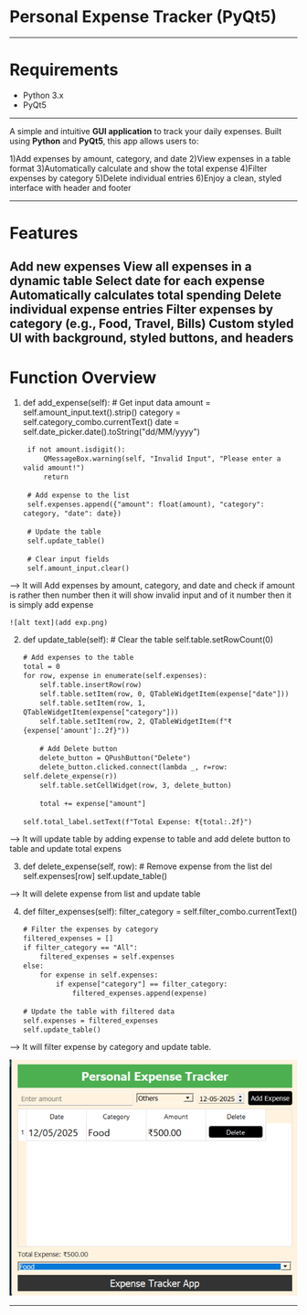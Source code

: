 # Personal Expense Tracker (PyQt5)

----------------------------------------------------------------------------------------------------------------------------------------
#  Requirements
- Python 3.x
- PyQt5
----------------------------------------------------------------------------------------------------------------------------------------

A simple and intuitive **GUI application** to track your daily expenses. Built using **Python** and **PyQt5**, this app allows users to:

1)Add expenses by amount, category, and date
2)View expenses in a table format
3)Automatically calculate and show the total expense
4)Filter expenses by category
5)Delete individual entries
6)Enjoy a clean, styled interface with header and footer

----------------------------------------------------------------------------------------------------------------------------------------

# Features

  Add new expenses 
  View all expenses in a dynamic table
  Select date for each expense
  Automatically calculates total spending
  Delete individual expense entries
  Filter expenses by category (e.g., Food, Travel, Bills)
  Custom styled UI with background, styled buttons, and headers
----------------------------------------------------------------------------------------------------------------------------------------
# Function Overview


1) def add_expense(self):
        # Get input data
        amount = self.amount_input.text().strip()
        category = self.category_combo.currentText()
        date = self.date_picker.date().toString("dd/MM/yyyy")

        if not amount.isdigit():
            QMessageBox.warning(self, "Invalid Input", "Please enter a valid amount!")
            return

        # Add expense to the list
        self.expenses.append({"amount": float(amount), "category": category, "date": date})

        # Update the table
        self.update_table()

        # Clear input fields
        self.amount_input.clear()

 -->   It will Add expenses by amount, category, and date and check if amount is rather then number then it will show invalid input and of it number then it is simply add expense

    ![alt text](add exp.png)


2)  def update_table(self):
        # Clear the table
        self.table.setRowCount(0)

        # Add expenses to the table
        total = 0
        for row, expense in enumerate(self.expenses):
            self.table.insertRow(row)
            self.table.setItem(row, 0, QTableWidgetItem(expense["date"]))
            self.table.setItem(row, 1, QTableWidgetItem(expense["category"]))
            self.table.setItem(row, 2, QTableWidgetItem(f"₹{expense['amount']:.2f}"))

            # Add Delete button
            delete_button = QPushButton("Delete")
            delete_button.clicked.connect(lambda _, r=row: self.delete_expense(r))
            self.table.setCellWidget(row, 3, delete_button)

            total += expense["amount"]

        self.total_label.setText(f"Total Expense: ₹{total:.2f}")
 
 -->  It will update table by adding expense to table and add delete button to table and update total expens


3) def delete_expense(self, row):
        # Remove expense from the list
        del self.expenses[row]
        self.update_table()

 -->   It will delete expense from list and update table

4)  def filter_expenses(self):
        filter_category = self.filter_combo.currentText()

        # Filter the expenses by category
        filtered_expenses = []
        if filter_category == "All":
            filtered_expenses = self.expenses
        else:
            for expense in self.expenses:
                if expense["category"] == filter_category:
                    filtered_expenses.append(expense)

        # Update the table with filtered data
        self.expenses = filtered_expenses
        self.update_table()

-->    It will filter expense by category and update table.

![alt text](filterexp.png)

---



